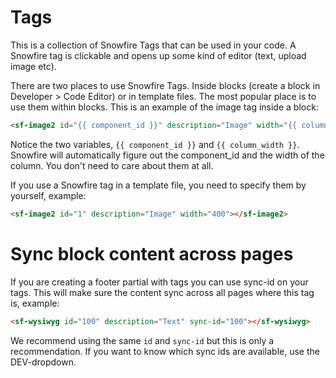 # Tags

This is a collection of Snowfire Tags that can be used in your code. A Snowfire tag is clickable and opens up some kind of editor (text, upload image etc). 


There are two places to use Snowfire Tags. Inside blocks (create a block in Developer > Code Editor) or in template files. The most popular place is to use them within blocks. This is an example of the image tag inside a block:
```html
<sf-image2 id="{{ component_id }}" description="Image" width="{{ column_width }}"></sf-image2>
```

Notice the two variables, `{{ component_id }}` and `{{ column_width }}`. Snowfire will automatically figure out the component_id and the width of the column. You don't need to care about them at all.

If you use a Snowfire tag in a template file, you need to specify them by yourself, example:

```html
<sf-image2 id="1" description="Image" width="400"></sf-image2>
```

# Sync block content across pages

If you are creating a footer partial with tags you can use sync-id on your tags. This will make sure the content sync across all pages where this tag is, example:

```html
<sf-wysiwyg id="100" description="Text" sync-id="100"></sf-wysiwyg>
```

We recommend using the same `id` and `sync-id` but this is only a recommendation. If you want to know which sync ids are available, use the DEV-dropdown.